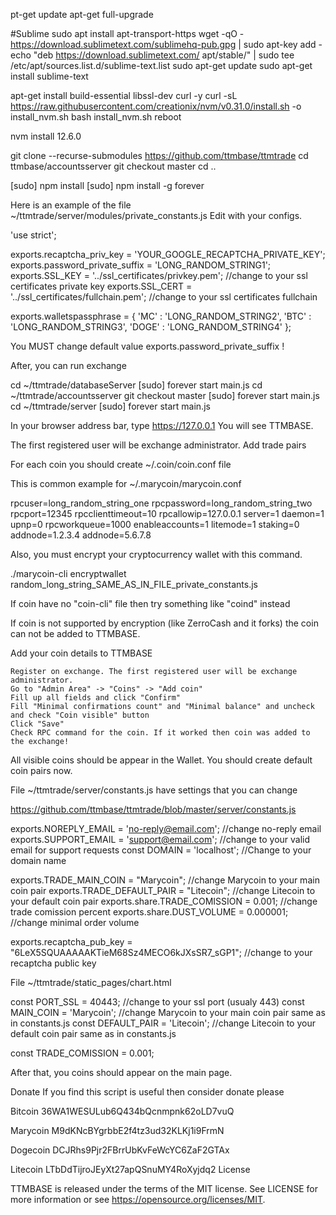 pt-get update
apt-get full-upgrade

#Sublime
sudo apt install apt-transport-https
wget -qO - https://download.sublimetext.com/sublimehq-pub.gpg | sudo apt-key add -
echo "deb https://download.sublimetext.com/ apt/stable/" | sudo tee /etc/apt/sources.list.d/sublime-text.list
sudo apt-get update
sudo apt-get install sublime-text

apt-get install build-essential libssl-dev curl -y
curl -sL https://raw.githubusercontent.com/creationix/nvm/v0.31.0/install.sh -o install_nvm.sh
bash install_nvm.sh
reboot

nvm install 12.6.0

git clone --recurse-submodules https://github.com/ttmbase/ttmtrade
cd ttmbase/accountsserver
git checkout master
cd ..

[sudo] npm install 
[sudo] npm install -g forever

Here is an example of the file ~/ttmtrade/server/modules/private_constants.js Edit with your configs.

'use strict';

exports.recaptcha_priv_key = 'YOUR_GOOGLE_RECAPTCHA_PRIVATE_KEY';
exports.password_private_suffix = 'LONG_RANDOM_STRING1';
exports.SSL_KEY = '../ssl_certificates/privkey.pem'; //change to your ssl certificates private key
exports.SSL_CERT = '../ssl_certificates/fullchain.pem'; //change to your ssl certificates fullchain

exports.walletspassphrase = {
    'MC' : 'LONG_RANDOM_STRING2',
    'BTC' : 'LONG_RANDOM_STRING3',
    'DOGE' : 'LONG_RANDOM_STRING4'
};

You MUST change default value exports.password_private_suffix !

After, you can run exchange

cd ~/ttmtrade/databaseServer
[sudo] forever start main.js
cd ~/ttmtrade/accountsserver
git checkout master
[sudo] forever start main.js
cd  ~/ttmtrade/server
[sudo] forever start main.js

In your browser address bar, type https://127.0.0.1 You will see TTMBASE.

The first registered user will be exchange administrator.
Add trade pairs

For each coin you should create ~/.coin/coin.conf file

This is common example for ~/.marycoin/marycoin.conf

rpcuser=long_random_string_one
rpcpassword=long_random_string_two
rpcport=12345
rpcclienttimeout=10
rpcallowip=127.0.0.1
server=1
daemon=1
upnp=0
rpcworkqueue=1000
enableaccounts=1
litemode=1
staking=0
addnode=1.2.3.4
addnode=5.6.7.8

Also, you must encrypt your cryptocurrency wallet with this command.

./marycoin-cli encryptwallet random_long_string_SAME_AS_IN_FILE_private_constants.js

If coin have no "coin-cli" file then try something like "coind" instead

If coin is not supported by encryption (like ZerroCash and it forks) the coin can not be added to TTMBASE.

Add your coin details to TTMBASE

    Register on exchange. The first registered user will be exchange administrator.
    Go to "Admin Area" -> "Coins" -> "Add coin"
    Fill up all fields and click "Confirm"
    Fill "Minimal confirmations count" and "Minimal balance" and uncheck and check "Coin visible" button
    Click "Save"
    Check RPC command for the coin. If it worked then coin was added to the exchange!

All visible coins should be appear in the Wallet. You should create default coin pairs now.

File ~/ttmtrade/server/constants.js have settings that you can change

https://github.com/ttmbase/ttmtrade/blob/master/server/constants.js

exports.NOREPLY_EMAIL = 'no-reply@email.com'; //change no-reply email
exports.SUPPORT_EMAIL = 'support@email.com'; //change to your valid email for support requests
const DOMAIN = 'localhost'; //Change to your domain name

exports.TRADE_MAIN_COIN = "Marycoin"; //change Marycoin to your main coin pair
exports.TRADE_DEFAULT_PAIR = "Litecoin"; //change Litecoin to your default coin pair
exports.share.TRADE_COMISSION = 0.001; //change trade comission percent
exports.share.DUST_VOLUME = 0.000001; //change minimal order volume

exports.recaptcha_pub_key = "6LeX5SQUAAAAAKTieM68Sz4MECO6kJXsSR7_sGP1"; //change to your recaptcha public key

File ~/ttmtrade/static_pages/chart.html

const PORT_SSL = 40443; //change to your ssl port (usualy 443)
const MAIN_COIN = 'Marycoin'; //change Marycoin to your main coin pair same as in constants.js
const DEFAULT_PAIR = 'Litecoin'; //change Litecoin to your default coin pair same as in constants.js
      
const TRADE_COMISSION = 0.001;

After that, you coins should appear on the main page.

Donate If you find this script is useful then consider donate please

Bitcoin 36WA1WESULub6Q434bQcnmpnk62oLD7vuQ

Marycoin M9dKNcBYgrbbE2f4tz3ud32KLKj1i9FrmN

Dogecoin DCJRhs9Pjr2FBrrUbKvFeWcYC6ZaF2GTAx

Litecoin LTbDdTijroJEyXt27apQSnuMY4RoXyjdq2
License

TTMBASE is released under the terms of the MIT license. See LICENSE for more information or see https://opensource.org/licenses/MIT.
